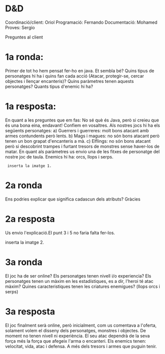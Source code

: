 # D&D
Coordinació/client: Oriol
Programació: Fernando 
Documentació: Mohamed
Proves: Sergio

Preguntes al client

# 1a ronda: 
Primer de tot ho hem pensat fer-ho en java. Et sembla bé? 
Quins tipus de personatges hi ha i quins fan cada acció (Atacar, protegir-se, cercar objectes i llençar encanteris)?
Quins paràmetres tenen aquests personatges?
Quants tipus d'enemic hi ha?

# 1a resposta: 
En quant a les preguntes que em fas:
     No sé què és Java, però si creieu que és una bona eina, endavant! Confiem en vosaltres.
     Als nostres jocs hi ha els següents personatges:
             a) Guerrers i guerreres: molt bons atacant amb armes contundents però lents.
             b) Mags i magues: no són bons atacant però tenen un bon grapat d'encanteris a mà.
             c) Elflings: no són bons atacant però si descobrint trampes i furtant tresors de monstres sense haver-los de matar.
     En quant als paràmetres us envio una de les fitxes de personatge del nostre joc de taula.
     Enemics hi ha: orcs, llops i serps.
     
     inserta la imatge 1.
     
# 2a ronda
Ens podries explicar que significa cadascun dels atributs? Gràcies

# 2a resposta
 Us envio l'explicació.El punt 3 i 5 no faria falta fer-los.
 
 inserta la imatge 2.

# 3a ronda
El joc ha de ser online? 
Els personatges tenen nivell i/o experiencia?
Els personatges tenen un màxim en les estadístiques, es a dir, l'heroi té atac màxim?
Quines caracteristiques tenen les criatures enemigues? (llops orcs i serps)

# 3a resposta
 El joc finalment serà online, però inicialment, com us comentava a l'oferta, solament volem el disseny dels personatges, monstres i objectes.
  De moment no tenen nivell ni experiència.
  El seu atac dependrà de la seva força més la força que afegeix l'arma o encanteri.
  Els enemics tenen: velocitat, vida, atac i defensa. A més dels tresors i armes que puguin tenir.
